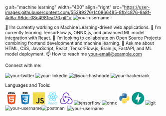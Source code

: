 g alt="machine learning" width="400" align="right" src="https://user-images.githubusercontent.com/55389276/140866485-8fb1c876-9a8f-4d6a-98dc-08c4981eaf70.gif">
 <img src="https://komarev.com/ghpvc/?username=your-username&#x26;label=Profile%20views&#x26;color=0e75b6&#x26;style=flat" alt="your-username"> 

🔭 I’m currently working on Machine Learning-driven web applications.
🌱 I’m currently learning TensorFlow.js, ONNX.js, and advanced ML model integration with React.
👯 I’m looking to collaborate on Open Source Projects combining frontend development and machine learning.
💬 Ask me about HTML, CSS, JavaScript, React, TensorFlow.js, Brain.js, FastAPI, and ML model deployment.
📫 How to reach me your-email@example.com

Connect with me:

<img align="center" src="https://raw.githubusercontent.com/rahuldkjain/github-profile-readme-generator/master/src/images/icons/Social/twitter.svg" alt="your-twitter" height="30" width="40">
<img align="center" src="https://raw.githubusercontent.com/rahuldkjain/github-profile-readme-generator/master/src/images/icons/Social/linked-in-alt.svg" alt="your-linkedin" height="30" width="40">
<img align="center" src="https://raw.githubusercontent.com/rahuldkjain/github-profile-readme-generator/master/src/images/icons/Social/hashnode.svg" alt="@your-hashnode" height="30" width="40">
<img align="center" src="https://raw.githubusercontent.com/rahuldkjain/github-profile-readme-generator/master/src/images/icons/Social/hackerrank.svg" alt="your-hackerrank" height="30" width="40">

Languages and Tools:

 <img src="https://raw.githubusercontent.com/devicons/devicon/master/icons/html5/html5-original-wordmark.svg" alt="html5" width="40" height="40"> 
 <img src="https://raw.githubusercontent.com/devicons/devicon/master/icons/css3/css3-original-wordmark.svg" alt="css3" width="40" height="40"> 
 <img src="https://raw.githubusercontent.com/devicons/devicon/master/icons/javascript/javascript-original.svg" alt="javascript" width="40" height="40"> 
 <img src="https://raw.githubusercontent.com/devicons/devicon/master/icons/react/react-original-wordmark.svg" alt="react" width="40" height="40"> 
 <img src="https://raw.githubusercontent.com/devicons/devicon/master/icons/redux/redux-original.svg" alt="redux" width="40" height="40"> 
 <img src="https://www.vectorlogo.zone/logos/tensorflow/tensorflow-icon.svg" alt="tensorflow" width="40" height="40"> 
 <img src="https://onnx.ai/assets/logo/onnx-horizontal-color.svg" alt="onnx" width="40" height="40"> 
 <img src="https://raw.githubusercontent.com/devicons/devicon/master/icons/python/python-original.svg" alt="python" width="40" height="40"> 
 <img src="https://raw.githubusercontent.com/devicons/devicon/master/icons/fastapi/fastapi-original.svg" alt="fastapi" width="40" height="40"> 
 <img src="https://www.vectorlogo.zone/logos/git-scm/git-scm-icon.svg" alt="git" width="40" height="40"> 
 <img src="https://www.vectorlogo.zone/logos/getpostman/getpostman-icon.svg" alt="postman" width="40" height="40"> 

<img align="left" src="https://github-readme-stats.vercel.app/api/top-langs?username=your-username&#x26;show_icons=true&#x26;locale=en&#x26;layout=compact" alt="your-username">
 <img align="center" src="https://github-readme-stats.vercel.app/api?username=your-username&#x26;show_icons=true&#x26;locale=en" alt="your-username">
